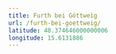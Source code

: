 ```yaml
---
title: Furth bei Göttweig
url: /furth-bei-goettweig/
latitude: 48.374646000000006
longitude: 15.6131886
---
```

